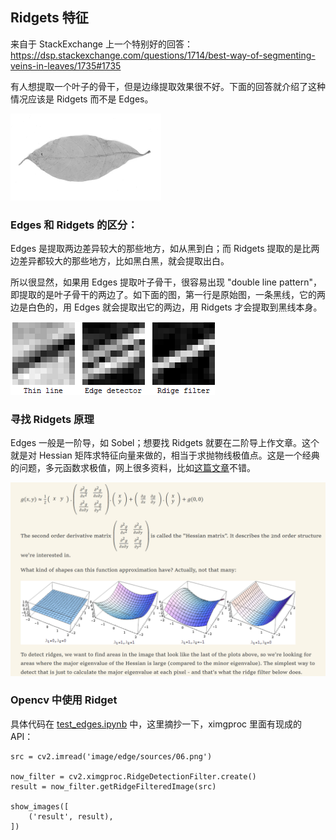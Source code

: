 ## Ridgets 特征

来自于 StackExchange 上一个特别好的回答：https://dsp.stackexchange.com/questions/1714/best-way-of-segmenting-veins-in-leaves/1735#1735

有人想提取一个叶子的骨干，但是边缘提取效果很不好。下面的回答就介绍了这种情况应该是 Ridgets 而不是 Edges。

![1727501944089](image/2.8/1727501944089.png)

### Edges 和 Ridgets 的区分：

Edges 是提取两边差异较大的那些地方，如从黑到白；而 Ridgets 提取的是比两边差异都较大的那些地方，比如黑白黑，就会提取出白。

所以很显然，如果用 Edges 提取叶子骨干，很容易出现 "double line pattern"，即提取的是叶子骨干的两边了。如下面的图，第一行是原始图，一条黑线，它的两边是白色的，用 Edges 就会提取出它的两边，用 Ridgets 才会提取到黑线本身。

![1727501914437](image/2.8/1727501914437.png)

### 寻找 Ridgets 原理

Edges 一般是一阶导，如 Sobel；想要找 Ridgets 就要在二阶导上作文章。这个就是对 Hessian 矩阵求特征向量来做的，相当于求抛物线极值点。这是一个经典的问题，多元函数求极值，网上很多资料，比如[这篇文章](https://www.cnblogs.com/jzssuanfa/p/7341602.html)不错。

![1727502105265](image/2.8/1727502105265.png)

### Opencv 中使用 Ridget

具体代码在 [test_edges.ipynb](../code/test_edges.ipynb) 中，这里摘抄一下，ximgproc 里面有现成的 API：

```pyhton
src = cv2.imread('image/edge/sources/06.png')

now_filter = cv2.ximgproc.RidgeDetectionFilter.create()
result = now_filter.getRidgeFilteredImage(src)

show_images([
    ('result', result),
])
```
